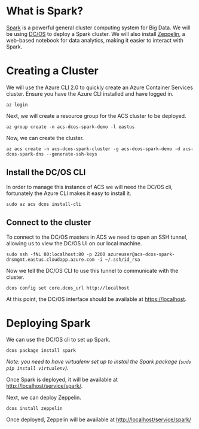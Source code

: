 # What is Spark?

[Spark](https://spark.apache.org/) is a powerful general cluster computing system for Big Data. We will be using [DC/OS](https://dcos.io/) to deploy a Spark cluster. We will also install [Zeppelin](https://zeppelin.apache.org/), a web-based notebook for data analytics, making it easier to interact with Spark.

# Creating a Cluster

We will use the Azure CLI 2.0 to quickly create an Azure Container Services cluster. Ensure you have the Azure CLI installed and have logged in.

```
az login
```

Next, we will create a resource group for the ACS cluster to be deployed.

```
az group create -n acs-dcos-spark-demo -l eastus
```

Now, we can create the cluster.

```
az acs create -n acs-dcos-spark-cluster -g acs-dcos-spark-demo -d acs-dcos-spark-dns --generate-ssh-keys
```

## Install the DC/OS CLI

In order to manage this instance of ACS we will need the DC/OS cli,
fortunately the Azure CLI makes it easy to install it.

```
sudo az acs dcos install-cli
```

## Connect to the cluster

To connect to the DC/OS masters in ACS we need to open an SSH tunnel, allowing us to view the DC/OS UI on our local machine.

```
sudo ssh -fNL 80:localhost:80 -p 2200 azureuser@acs-dcos-spark-dnsmgmt.eastus.cloudapp.azure.com -i ~/.ssh/id_rsa
```

Now we tell the DC/OS CLI to use this tunnel to communicate with the cluster.

```
dcos config set core.dcos_url http://localhost
```

At this point, the DC/OS interface should be available at [https://localhost](https://localhost).

# Deploying Spark

We can use the DC/OS cli to set up Spark.

```
dcos package install spark
```

*Note: you need to have virtualenv set up to install the Spark package (`sudo pip install virtualenv`).*

Once Spark is deployed, it will be available at [http://localhost/service/spark/](http://localhost/service/spark/).

Next, we can deploy Zeppelin.

```
dcos install zeppelin
```

Once deployed, Zeppelin will be available at [http://localhost/service/spark/](http://localhost/service/spark/)